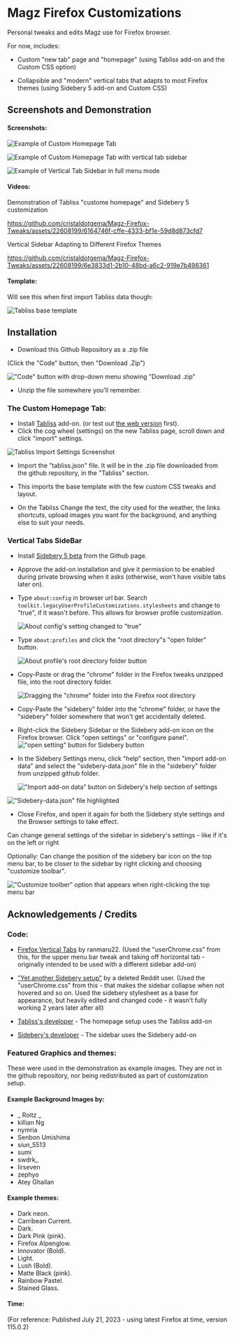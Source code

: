
# Magz Firefox Customizations

Personal tweaks and edits Magz use for Firefox browser.

For now, includes:

- Custom "new tab" page and "homepage" (using Tabliss add-on and the Custom CSS option)

- Collapsible and "modern" vertical tabs that adapts to most Firefox themes (using Sidebery 5 add-on and Custom CSS)



## Screenshots and Demonstration

#### Screenshots:
![Example of Custom Homepage Tab](examples/Screenshot_1.jpg)

![Example of Custom Homepage Tab with vertical tab sidebar](examples/Screenshot_2.jpg)

![Example of Vertical Tab Sidebar in full menu mode](examples/Screenshot_3.jpg)

#### Videos:

Demonstration of Tabliss "custome homepage" and Sidebery 5 customization



https://github.com/cristaldotgema/Magz-Firefox-Tweaks/assets/22608199/6164746f-cffe-4333-bf1e-59d8d873cfd7



Vertical Sidebar Adapting to Different Firefox Themes



https://github.com/cristaldotgema/Magz-Firefox-Tweaks/assets/22608199/6e3833d1-2b10-48bd-a6c2-919e7b498361





#### Template:

Will see this when first import Tabliss data though:

![Tabliss base template](examples/tabliss_template.jpg)






## Installation

- Download this Github Repository as a .zip file

(Click the "Code" button, then "Download .Zip")

!["Code" button with drop-down menu showing "Download .zip"](https://github.com/cristaldotgema/Magz-Firefox-Tweaks/assets/22608199/562e6f2e-03b4-45c2-b260-8840b4dfb24e)

- Unzip the file somewhere you'll remember.

### The Custom Homepage Tab:

- Install [Tabliss](https://tabliss.io/) add-on. (or test out [the web version](https://web.tabliss.io/) first).
- Click the cog wheel (settings) on the new Tabliss page, scroll down and click "import" settings.

![Tabliss Import Settings Screenshot](examples/tabliss_settings.jpg)

- Import the "tabliss.json" file. It will be in the .zip file downloaded from the github repository, in the "Tabliss" section.

- This imports the base template with the few custom CSS tweaks and layout.
  
- On the Tabliss Change the text, the city used for the weather, the links shortcuts, upload images you want for the background, and anything else to suit your needs. 

### Vertical Tabs SideBar

- Install [Sidebery 5 beta](https://github.com/mbnuqw/sidebery) from the Github page.
  
- Approve the add-on installation and give it permission to be enabled during private browsing when it asks (otherwise, won't have visible tabs later on).

- Type ``about:config`` in browser url bar. Search ``toolkit.legacyUserProfileCustomizations.stylesheets`` and change to "true", if it wasn't before. This allows for browser profile customization.

  ![About config's setting changed to "true"](https://github.com/cristaldotgema/Magz-Firefox-Tweaks/assets/22608199/cf5289a0-941a-4df6-afe5-c54c4f7ba7f4)


- Type ``about:profiles`` and click the "root directory"s "open folder" button.

  ![About profile's root directory folder button](https://github.com/cristaldotgema/Magz-Firefox-Tweaks/assets/22608199/0065fd84-cec5-44a3-a96c-9f3eb0d3a3b4)


- Copy-Paste or drag the "chrome" folder in the Firefox tweaks unzipped file, into the root directory folder.

  ![Dragging the "chrome" folder into the Firefox root directory](https://github.com/cristaldotgema/Magz-Firefox-Tweaks/assets/22608199/2a6a85cb-f961-47b2-9cce-b78a0692bf60)


- Copy-Paste the "sidebery" folder into the "chrome" folder, or have the "sidebery" folder somewhere that won't get accidentally deleted.

- Right-click the Sidebery Sidebar or the Sidebery add-on icon on the Firefox browser. Click "open settings" or "configure panel".
!["open setting" button for Sidebery button](https://github.com/cristaldotgema/Magz-Firefox-Tweaks/assets/22608199/e0de0c19-0804-43ad-986d-a200274c65cb)


- In the Sidebery Settings menu, click "help" section, then "import add-on data" and select the "sidebery-data.json" file in the "sidebery" folder from unzipped github folder.

  !["Import add-on data" button on Sidebery's help section of settings](https://github.com/cristaldotgema/Magz-Firefox-Tweaks/assets/22608199/8e4323ca-81a0-4103-9617-8296181dbaa9)

!["Sidebery-data.json" file highlighted](https://github.com/cristaldotgema/Magz-Firefox-Tweaks/assets/22608199/3d3d5cda-cc3d-425a-b39e-75f11bbcdf77)

- Close Firefox, and open it again for both the Sidebery style settings and the Browser settings to take effect.

Can change general settings of the sidebar in sidebery's settings - like if it's on the left or right

Optionally: Can change the position of the sidebery bar icon on the top menu bar, to be closer to the sidebar by right clicking and choosing "customize toolbar".

!["Customize toolber" option that appears when right-clicking the top menu bar](https://github.com/cristaldotgema/Magz-Firefox-Tweaks/assets/22608199/ae06ed08-6cac-4981-9052-952af5ad066b)

  
## Acknowledgements / Credits

### Code:
- [Firefox Vertical Tabs](https://github.com/ranmaru22/firefox-vertical-tabs) by ranmaru22. (Used the "userChrome.css" from this, for the upper menu bar tweak and taking off horizontal tab - originally intended to be used with a different sidebar add-on)

- ["Yet another Sidebery setup"](https://www.reddit.com/r/FirefoxCSS/comments/rmi8dg/yet_another_sidebery_setup/) by a deleted Reddit user. (Used the "userChrome.css" from this - that makes the sidebar collapse when not hovered and so on. Used the sidebery stylesheet as a base for appearance, but heavily edited and changed code - it wasn't fully working 2 years later after all)

- [Tabliss's developer](https://github.com/joelshepherd/) - The homepage setup uses the Tabliss add-on

- [Sidebery's developer](https://github.com/mbnuqw/) - The sidebar uses the Sidebery add-on

### Featured Graphics and themes:

These were used in the demonstration as example images. They are not in the github repository, nor being redistributed as part of customization setup.

#### Example Background Images by:
- _ Roitz _ 
- killian Ng 
- nymria 
- Senbon Umishima 
- siun_5513 
- sumi
- swdrk_ 
- lirseven 
- zephyo
- Atey Ghailan

#### Example themes:
- Dark neon. 
- Carribean Current.
- Dark.
- Dark Pink (pink).
- Firefox Alpenglow.
- Innovator (Bold).
- Light.
- Lush (Bold).
- Matte Black (pink).
- Rainbow Pastel.
- Stained Glass.



#### Time:
(For reference: Published July 21, 2023 - using latest Firefox at time, version 115.0.2)
